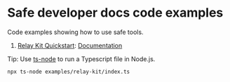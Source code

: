 # Safe developer docs code examples

Code examples showing how to use safe tools.

1. [Relay Kit Quickstart](/examples/relay-kit/index.ts): [Documentation](../learn/safe-core/safe-core-account-abstraction-sdk/relay-kit.md)

Tip: Use [ts-node](https://github.com/TypeStrong/ts-node) to run a Typescript file in Node.js.

```bash
npx ts-node examples/relay-kit/index.ts
```
